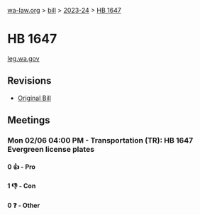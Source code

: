 [wa-law.org](/) > [bill](/bill/) > [2023-24](/bill/2023-24/) > [HB 1647](/bill/2023-24/hb/1647/)

# HB 1647
[leg.wa.gov](https://app.leg.wa.gov/billsummary?BillNumber=1647&Year=2023&Initiative=false)

## Revisions
* [Original Bill](1/)

## Meetings
### Mon 02/06 04:00 PM - Transportation (TR): HB 1647 Evergreen license plates
#### 0 👍 - Pro

#### 1 👎 - Con

#### 0 ❓ - Other
